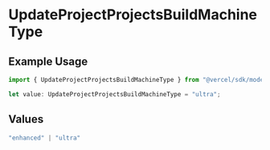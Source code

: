 # UpdateProjectProjectsBuildMachineType

## Example Usage

```typescript
import { UpdateProjectProjectsBuildMachineType } from "@vercel/sdk/models/updateprojectop.js";

let value: UpdateProjectProjectsBuildMachineType = "ultra";
```

## Values

```typescript
"enhanced" | "ultra"
```